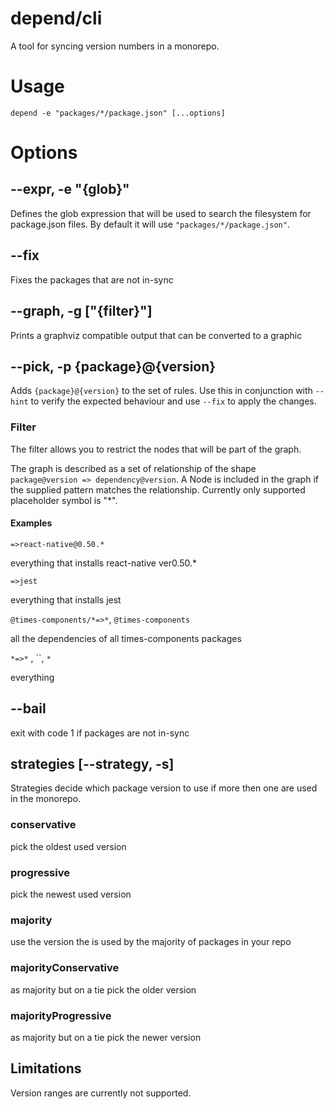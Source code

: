 # depend/cli

A tool for syncing version numbers in a monorepo.

# Usage

```
depend -e "packages/*/package.json" [...options]
```

# Options

## --expr, -e "{glob}"

Defines the glob expression that will be used to search the filesystem for
package.json files. By default it will use `"packages/*/package.json"`.

## --fix

Fixes the packages that are not in-sync

## --graph, -g ["{filter}"]

Prints a graphviz compatible output that can be converted to a graphic

## --pick, -p {package}@{version}

Adds `{package}@{version}` to the set of rules. Use this in conjunction with
`--hint` to verify the expected behaviour and use `--fix` to apply the changes.

### Filter

The filter allows you to restrict the nodes that will be part of the graph.

The graph is described as a set of relationship of the shape `package@version =>
dependency@version`. A Node is included in the graph if the supplied pattern
matches the relationship. Currently only supported placeholder symbol is "\*".

#### Examples

`=>react-native@0.50.*`

everything that installs react-native ver0.50.\*

`=>jest`

everything that installs jest

`@times-components/*=>*`, `@times-components`

all the dependencies of all times-components packages

`*=>*` , ``, `*`

everything

## --bail

exit with code 1 if packages are not in-sync

## strategies [--strategy, -s]

Strategies decide which package version to use if more then one are used in the
monorepo.

### conservative

pick the oldest used version

### progressive

pick the newest used version

### majority

use the version the is used by the majority of packages in your repo

### majorityConservative

as majority but on a tie pick the older version

### majorityProgressive

as majority but on a tie pick the newer version

## Limitations

Version ranges are currently not supported.
